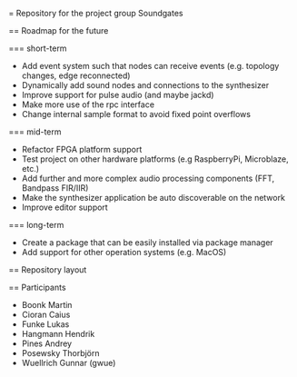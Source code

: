 = Repository for the project group Soundgates



== Roadmap for the future

=== short-term

* Add event system such that nodes can receive events (e.g. topology changes, edge reconnected)
* Dynamically add sound nodes and connections to the synthesizer
* Improve support for pulse audio (and maybe jackd)
* Make more use of the rpc interface 
* Change internal sample format to avoid fixed point overflows


=== mid-term

* Refactor FPGA platform support
* Test project on other hardware platforms (e.g RaspberryPi, Microblaze, etc.)
* Add further and more complex audio processing components (FFT, Bandpass FIR/IIR)
* Make the synthesizer application be auto discoverable on the network
* Improve editor support

=== long-term

* Create a package that can be easily installed via package manager
* Add support for other operation systems (e.g. MacOS)


== Repository layout

== Participants

* Boonk Martin
* Cioran Caius
* Funke Lukas
* Hangmann Hendrik
* Pines Andrey
* Posewsky Thorbjörn
* Wuellrich Gunnar (gwue)
